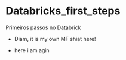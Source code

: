 # Databricks_first_steps
Primeiros passos no Databrick

- Diam, it is my own MF shiat here!

- here i am agin